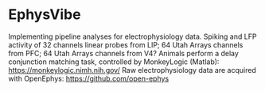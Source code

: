 # EphysVibe
Implementing pipeline analyses for electrophysiology data. 
Spiking and LFP activity of 32 channels linear probes from LIP; 64 Utah Arrays channels from PFC; 64 Utah Arrays channels from V4?
Animals perform a delay conjunction matching task, controlled by MonkeyLogic (Matlab): https://monkeylogic.nimh.nih.gov/
Raw electrophysiology data are acquired with OpenEphys: https://github.com/open-ephys



